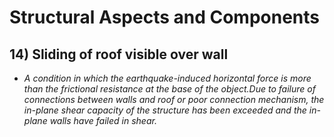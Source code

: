 # Structural Aspects and Components 
## 14) Sliding of roof visible over wall
* *A condition in which the earthquake-induced horizontal force is more than the frictional resistance at the base of the object.Due to failure of connections between walls and roof or poor connection mechanism, the in-plane shear capacity of the structure has been exceeded and the in-plane walls have failed in shear.*